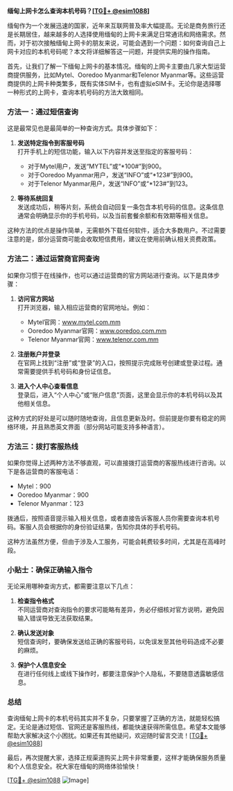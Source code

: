 **缅甸上网卡怎么查询本机号码？[[TG💪+ @esim1088](https://t.me/s/esim1088)]**

缅甸作为一个发展迅速的国家，近年来互联网普及率大幅提高。无论是商务旅行还是长期居住，越来越多的人选择使用缅甸的上网卡来满足日常通讯和网络需求。然而，对于初次接触缅甸上网卡的朋友来说，可能会遇到一个问题：如何查询自己上网卡对应的本机号码呢？本文将详细解答这一问题，并提供实用的操作指南。

首先，让我们了解一下缅甸上网卡的基本情况。缅甸的上网卡主要由几家大型运营商提供服务，比如Mytel、Ooredoo Myanmar和Telenor Myanmar等。这些运营商提供的上网卡种类繁多，既有实体SIM卡，也有虚拟eSIM卡。无论你是选择哪一种形式的上网卡，查询本机号码的方法大致相同。

### 方法一：通过短信查询

这是最常见也是最简单的一种查询方式。具体步骤如下：

1. **发送特定指令到客服号码**  
   打开手机上的短信功能，输入以下内容并发送至指定的客服号码：
   - 对于Mytel用户，发送“MYTEL”或“*100#”到900。
   - 对于Ooredoo Myanmar用户，发送“INFO”或“*123#”到900。
   - 对于Telenor Myanmar用户，发送“INFO”或“*123#”到123。

2. **等待系统回复**  
   发送成功后，稍等片刻，系统会自动回复一条包含本机号码的信息。这条信息通常会明确显示你的手机号码，以及当前套餐余额和有效期等相关信息。

这种方法的优点是操作简单，无需额外下载任何软件，适合大多数用户。不过需要注意的是，部分运营商可能会收取短信费用，建议在使用前确认相关资费政策。

### 方法二：通过运营商官网查询

如果你习惯于在线操作，也可以通过运营商的官方网站进行查询。以下是具体步骤：

1. **访问官方网站**  
   打开浏览器，输入相应运营商的官网地址。例如：
   - Mytel官网：www.mytel.com.mm
   - Ooredoo Myanmar官网：www.ooredoo.com.mm
   - Telenor Myanmar官网：www.telenor.com.mm

2. **注册账户并登录**  
   在官网上找到“注册”或“登录”的入口，按照提示完成账号创建或登录过程。通常需要提供手机号码和身份证信息。

3. **进入个人中心查看信息**  
   登录后，进入“个人中心”或“账户信息”页面，这里会显示你的本机号码以及其他相关信息。

这种方式的好处是可以随时随地查询，且信息更新及时。但前提是你要有稳定的网络环境，并且熟悉英文界面（部分网站可能支持多种语言）。

### 方法三：拨打客服热线

如果你觉得上述两种方法不够直观，可以直接拨打运营商的客服热线进行咨询。以下是各运营商的客服电话：

- Mytel：900
- Ooredoo Myanmar：900
- Telenor Myanmar：123

拨通后，按照语音提示输入相关信息，或者直接告诉客服人员你需要查询本机号码。客服人员会根据你的身份验证结果，告知你具体的手机号码。

这种方法虽然方便，但由于涉及人工服务，可能会耗费较多时间，尤其是在高峰时段。

### 小贴士：确保正确输入指令

无论采用哪种查询方式，都需要注意以下几点：

1. **检查指令格式**  
   不同运营商对查询指令的要求可能略有差异，务必仔细核对官方说明，避免因输入错误导致无法获取结果。

2. **确认发送对象**  
   短信查询时，要确保发送给正确的客服号码，以免误发至其他号码造成不必要的麻烦。

3. **保护个人信息安全**  
   在进行任何线上或线下操作时，都要注意保护个人隐私，不要随意透露敏感信息。

### 总结

查询缅甸上网卡的本机号码其实并不复杂，只要掌握了正确的方法，就能轻松搞定。无论是通过短信、官网还是客服热线，都能快速获得所需信息。希望本文能够帮助大家解决这个小困扰。如果还有其他疑问，欢迎随时留言交流！[[TG💪+ @esim1088](https://t.me/s/esim1088)]

最后，再次提醒大家，选择正规渠道购买上网卡非常重要，这样才能确保服务质量和个人信息安全。祝大家在缅甸的网络体验愉快！

[[TG💪+ @esim1088](https://t.me/s/esim1088) ![Image](https://i.postimg.cc/4NQfJmqS/Snipaste-2025-05-13-00-14-12.png)]